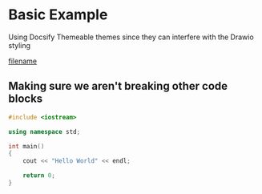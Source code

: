 # Basic Example

Using Docsify Themeable themes since they can interfere with the Drawio styling

[filename](/example.drawio ':include :type=code')

## Making sure we aren't breaking other code blocks

```cpp
#include <iostream>

using namespace std;

int main()
{
    cout << "Hello World" << endl;

    return 0;
}
```